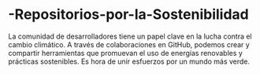 # -Repositorios-por-la-Sostenibilidad
La comunidad de desarrolladores tiene un papel clave en la lucha contra el cambio climático. A través de colaboraciones en GitHub, podemos crear y compartir herramientas que promuevan el uso de energías renovables y prácticas sostenibles. Es hora de unir esfuerzos por un mundo más verde.
